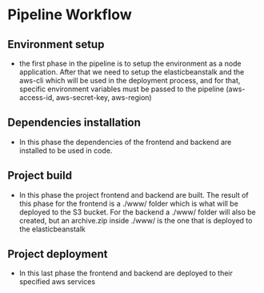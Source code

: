 # Pipeline Workflow

## Environment setup
- the first phase in the pipeline is to setup the environment as a node application. After that we need to setup the elasticbeanstalk and the aws-cli which will be used in the deployment process, and for that,  specific environment variables must be passed to the pipeline (aws-access-id, aws-secret-key, aws-region)

## Dependencies installation
- In this phase the dependencies of the frontend and backend are installed to be used in code.

## Project build 
- In this phase the project frontend and backend are built. The result of this phase for the frontend is a ./www/ folder which is what will be deployed to the S3 bucket. For the backend a ./www/ folder will also be created, but an archive.zip inside ./www/ is the one that is deployed to the elasticbeanstalk

## Project deployment
- In this last phase the frontend and backend are deployed to their specified aws services